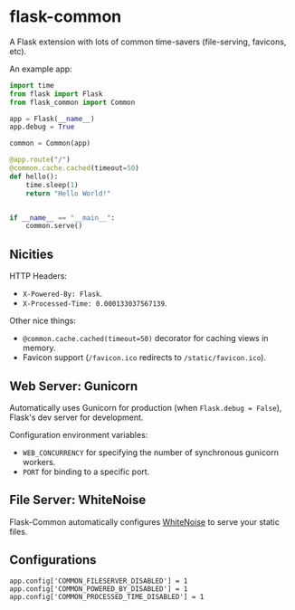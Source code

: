 # flask-common
A Flask extension with lots of common time-savers (file-serving, favicons, etc).


An example app:

```python
import time
from flask import Flask
from flask_common import Common

app = Flask(__name__)
app.debug = True

common = Common(app)

@app.route("/")
@common.cache.cached(timeout=50)
def hello():
    time.sleep(1)
    return "Hello World!"


if __name__ == "__main__":
    common.serve()
```

## Nicities

HTTP Headers:

- `X-Powered-By: Flask`.
- `X-Processed-Time: 0.000133037567139`.

Other nice things:

- `@common.cache.cached(timeout=50)` decorator for caching views in memory. 
- Favicon support (`/favicon.ico` redirects to `/static/favicon.ico`).

## Web Server: Gunicorn

Automatically uses Gunicorn for production (when `Flask.debug = False`), Flask's dev server for development. 

Configuration environment variables:

- `WEB_CONCURRENCY` for specifying the number of synchronous gunicorn workers. 
-  `PORT` for binding to a specific port. 

## File Server: WhiteNoise

Flask-Common automatically configures [WhiteNoise](http://whitenoise.evans.io) to serve your static files.

## Configurations

    app.config['COMMON_FILESERVER_DISABLED'] = 1
    app.config['COMMON_POWERED_BY_DISABLED'] = 1
    app.config['COMMON_PROCESSED_TIME_DISABLED'] = 1
    
